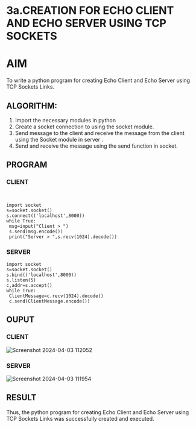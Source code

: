 # 3a.CREATION FOR ECHO CLIENT AND ECHO SERVER USING TCP SOCKETS 
# AIM
To write a python program for creating Echo Client and Echo Server using TCP
Sockets Links.
## ALGORITHM:
1. Import the necessary modules in python
2. Create a socket connection to using the socket module.
3. Send message to the client and receive the message from the client using the Socket module in
 server .
4. Send and receive the message using the send function in socket.
## PROGRAM
### CLIENT
```


import socket
s=socket.socket()
s.connect(('localhost',8000))
while True:
 msg=input("Client > ")
 s.send(msg.encode())
 print("Server > ",s.recv(1024).decode())
```


### SERVER
```
import socket
s=socket.socket()
s.bind(('localhost',8000))
s.listen(5)
c,addr=s.accept()
while True:
 ClientMessage=c.recv(1024).decode()
 c.send(ClientMessage.encode())
```


## OUPUT
### CLIENT
![Screenshot 2024-04-03 112052](https://github.com/gowshik145/3a.Sockets_Creation_for_Echo_Client_and_Echo_Server/assets/155086127/d87022fb-8782-4d6a-a8be-23ea0b7805b4)




### SERVER
![Screenshot 2024-04-03 111954](https://github.com/gowshik145/3a.Sockets_Creation_for_Echo_Client_and_Echo_Server/assets/155086127/86c7d51f-980b-4706-b268-d5d21235922c)



## RESULT
Thus, the python program for creating Echo Client and Echo Server using TCP Sockets Links 
was successfully created and executed.

